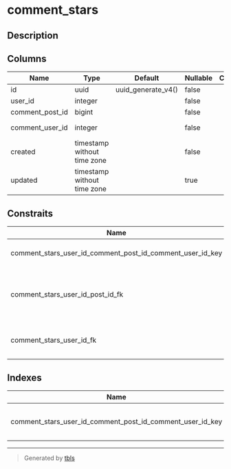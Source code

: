 # comment_stars

## Description



## Columns

| Name | Type | Default | Nullable | Children | Parents | Comment |
| ---- | ---- | ------- | -------- | -------- | ------- | ------- |
| id | uuid | uuid_generate_v4() | false |  |  |  |
| user_id | integer |  | false |  |  |  |
| comment_post_id | bigint |  | false |  | [comments](comments.md)  |  |
| comment_user_id | integer |  | false |  | [comments](comments.md) [users](users.md)  |  |
| created | timestamp without time zone |  | false |  |  |  |
| updated | timestamp without time zone |  | true |  |  |  |

## Constraits

| Name | Type | Def |
| ---- | ---- | --- |
| comment_stars_user_id_comment_post_id_comment_user_id_key | UNIQUE | UNIQUE (user_id, comment_post_id, comment_user_id) |
| comment_stars_user_id_post_id_fk | FOREIGN KEY | FOREIGN KEY (comment_post_id, comment_user_id) REFERENCES comments(post_id, user_id) |
| comment_stars_user_id_fk | FOREIGN KEY | FOREIGN KEY (comment_user_id) REFERENCES users(id) |

## Indexes

| Name | Def |
| ---- | --- |
| comment_stars_user_id_comment_post_id_comment_user_id_key | CREATE UNIQUE INDEX comment_stars_user_id_comment_post_id_comment_user_id_key ON public.comment_stars USING btree (user_id, comment_post_id, comment_user_id) |

---

> Generated by [tbls](https://github.com/k1LoW/tbls)
